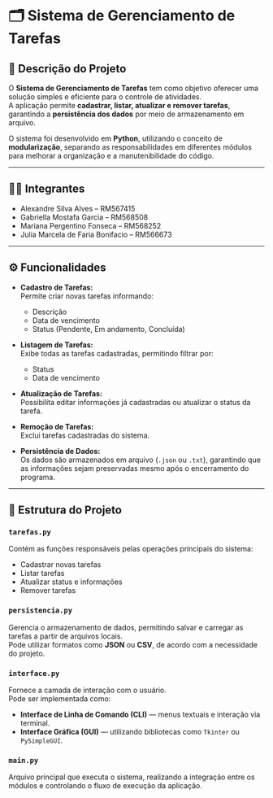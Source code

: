 # 🗂️ Sistema de Gerenciamento de Tarefas

## 📘 Descrição do Projeto

O **Sistema de Gerenciamento de Tarefas** tem como objetivo oferecer uma solução simples e eficiente para o controle de atividades.  
A aplicação permite **cadastrar, listar, atualizar e remover tarefas**, garantindo a **persistência dos dados** por meio de armazenamento em arquivo.  

O sistema foi desenvolvido em **Python**, utilizando o conceito de **modularização**, separando as responsabilidades em diferentes módulos para melhorar a organização e a manutenibilidade do código.

---

## 👩‍💻 Integrantes
- Alexandre Silva Alves – RM567415
- Gabriella Mostafa Garcia – RM568508  
- Mariana Pergentino Fonseca – RM568252  
- Julia Marcela de Faria Bonifacio – RM566673  

---

## ⚙️ Funcionalidades

- **Cadastro de Tarefas:**  
  Permite criar novas tarefas informando:
  - Descrição  
  - Data de vencimento  
  - Status (Pendente, Em andamento, Concluída)

- **Listagem de Tarefas:**  
  Exibe todas as tarefas cadastradas, permitindo filtrar por:
  - Status  
  - Data de vencimento  

- **Atualização de Tarefas:**  
  Possibilita editar informações já cadastradas ou atualizar o status da tarefa.

- **Remoção de Tarefas:**  
  Exclui tarefas cadastradas do sistema.

- **Persistência de Dados:**  
  Os dados são armazenados em arquivo (`.json` ou `.txt`), garantindo que as informações sejam preservadas mesmo após o encerramento do programa.

---

## 🧩 Estrutura do Projeto

### `tarefas.py`
Contém as funções responsáveis pelas operações principais do sistema:
- Cadastrar novas tarefas  
- Listar tarefas  
- Atualizar status e informações  
- Remover tarefas  

### `persistencia.py`
Gerencia o armazenamento de dados, permitindo salvar e carregar as tarefas a partir de arquivos locais.  
Pode utilizar formatos como **JSON** ou **CSV**, de acordo com a necessidade do projeto.

### `interface.py`
Fornece a camada de interação com o usuário.  
Pode ser implementada como:
- **Interface de Linha de Comando (CLI)** — menus textuais e interação via terminal.  
- **Interface Gráfica (GUI)** — utilizando bibliotecas como `Tkinter` ou `PySimpleGUI`.

### `main.py`
Arquivo principal que executa o sistema, realizando a integração entre os módulos e controlando o fluxo de execução da aplicação.